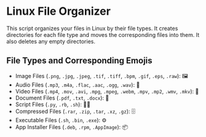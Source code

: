 # Linux File Organizer

This script organizes your files in Linux by their file types. It creates directories for each file type and moves the corresponding files into them. It also deletes any empty directories.

## File Types and Corresponding Emojis

- Image Files (`.png`, `.jpg`, `.jpeg`, `.tif`, `.tiff`, `.bpm`, `.gif`, `.eps`, `.raw`): 🖼️
- Audio Files (`.mp3`, `.m4a`, `.flac`, `.aac`, `.ogg`, `.wav`): 🎵
- Video Files (`.mp4`, `.mov`, `.avi`, `.mpg`, `.mpeg`, `.webm`, `.mpv`, `.mp2`, `.wmv`, `.mkv`): 🎥
- Document Files (`.pdf`, `.txt`, `.docx`): 📄
- Script Files (`.py`, `.rb`, `.sh`): 👨‍💻
- Compressed Files (`.rar`, `.zip`, `.tar`, `.xz`, `.gz`): 🗄️
- Executable Files (`.sh`, `.bin`, `.exe`): ⚙️
- App Installer Files (`.deb`, `.rpm`, `.AppImage`): 📦

